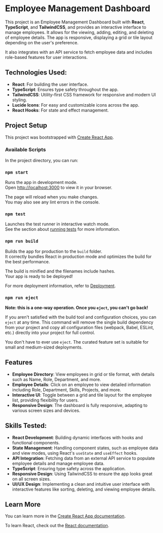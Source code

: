 # Employee Management Dashboard

This project is an Employee Management Dashboard built with **React**, **TypeScript**, and **TailwindCSS**, and provides an interactive interface to manage employees. It allows for the viewing, adding, editing, and deleting of employee details. The app is responsive, displaying a grid or tile layout depending on the user's preference.

It also integrates with an API service to fetch employee data and includes role-based features for user interactions.

## Technologies Used:

- **React**: For building the user interface.
- **TypeScript**: Ensures type safety throughout the app.
- **TailwindCSS**: Utility-first CSS framework for responsive and modern UI styling.
- **Lucide Icons**: For easy and customizable icons across the app.
- **React Hooks**: For state and effect management.

## Project Setup

This project was bootstrapped with [Create React App](https://github.com/facebook/create-react-app).

### Available Scripts

In the project directory, you can run:

### `npm start`

Runs the app in development mode.\
Open [http://localhost:3000](http://localhost:3000) to view it in your browser.

The page will reload when you make changes.\
You may also see any lint errors in the console.

### `npm test`

Launches the test runner in interactive watch mode.\
See the section about [running tests](https://facebook.github.io/create-react-app/docs/running-tests) for more information.

### `npm run build`

Builds the app for production to the `build` folder.\
It correctly bundles React in production mode and optimizes the build for the best performance.

The build is minified and the filenames include hashes.\
Your app is ready to be deployed!

For more deployment information, refer to [Deployment](https://facebook.github.io/create-react-app/docs/deployment).

### `npm run eject`

**Note: this is a one-way operation. Once you `eject`, you can't go back!**

If you aren't satisfied with the build tool and configuration choices, you can `eject` at any time. This command will remove the single build dependency from your project and copy all configuration files (webpack, Babel, ESLint, etc.) directly into your project for full control.

You don't have to ever use `eject`. The curated feature set is suitable for small and medium-sized deployments.

## Features

- **Employee Directory**: View employees in grid or tile format, with details such as Name, Role, Department, and more.
- **Employee Details**: Click on an employee to view detailed information including Role, Department, Skills, Projects, and more.
- **Interactive UI**: Toggle between a grid and tile layout for the employee list, providing flexibility for users.
- **Responsive Design**: The dashboard is fully responsive, adapting to various screen sizes and devices.

## Skills Tested:

- **React Development**: Building dynamic interfaces with hooks and functional components.
- **State Management**: Handling component states, such as employee data and view modes, using React's `useState` and `useEffect` hooks.
- **API Integration**: Fetching data from an external API service to populate employee details and manage employee data.
- **TypeScript**: Ensuring type safety across the application.
- **Responsive Design**: Using TailwindCSS to ensure the app looks great on all screen sizes.
- **UI/UX Design**: Implementing a clean and intuitive user interface with interactive features like sorting, deleting, and viewing employee details.

## Learn More

You can learn more in the [Create React App documentation](https://facebook.github.io/create-react-app/docs/getting-started).

To learn React, check out the [React documentation](https://reactjs.org/).
